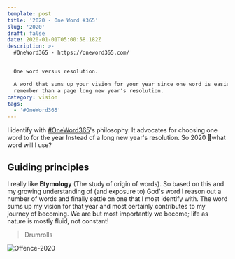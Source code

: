 ```yaml
---
template: post
title: '2020 - One Word #365'
slug: '2020'
draft: false
date: 2020-01-01T05:00:58.182Z
description: >-
  #OneWord365 - https://oneword365.com/


  One word versus resolution.

  A word that sums up your vision for your year since one word is easier to
  remember than a page long new year's resolution.
category: vision
tags:
  - '#OneWord365'
---
```

I identify with [\#OneWord365](https://oneword365.com/)'s philosophy. It advocates for choosing one word to for the year Instead of a long new year's resolution.
So 2020 🤔what word will I use?

## Guiding principles

I really like **Etymology** (The study of origin of words). So based on this and my growing understanding of (and exposure to) God's word I reason out a number of words and finally settle on one that I most identify with. The word sums up my vision for that year and most certainly contributes to my journey of becoming. We are but most importantly we become; life as nature is mostly fluid, not constant!

> Drumrolls

![Offence-2020](/media/2020-word.png "Offence-2020")
